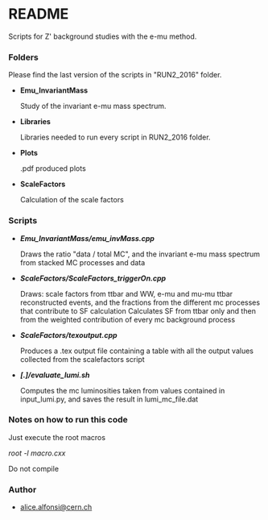 # README #

Scripts for Z' background studies with the e-mu method.



### Folders ###
Please find the last version of the scripts in "RUN2_2016" folder.

* **Emu_InvariantMass**

    Study of the invariant e-mu mass spectrum.

* **Libraries**

    Libraries needed to run every script in RUN2_2016 folder.

* **Plots**

    .pdf produced plots

* **ScaleFactors**

    Calculation of the scale factors


### Scripts ###

* **_Emu_InvariantMass/emu_invMass.cpp_**

    Draws the ratio "data / total MC", and the invariant e-mu mass spectrum from stacked MC processes and data


* **_ScaleFactors/ScaleFactors_triggerOn.cpp_**

    Draws: scale factors from ttbar and WW, e-mu and mu-mu ttbar reconstructed events, and the fractions from the different mc processes that contribute to SF calculation
    Calculates SF from ttbar only and then from the weighted contribution of every mc background process

* **_ScaleFactors/texoutput.cpp_**

    Produces a .tex output file containing a table with all the output values collected from the scalefactors script

* **_[.]/evaluate_lumi.sh_**

    Computes the mc luminosities taken from values contained in input_lumi.py, and saves the result in lumi_mc_file.dat


### Notes on how to run this code ###
Just execute the root macros

_root -l macro.cxx_

Do not compile


### Author ###
* alice.alfonsi@cern.ch
